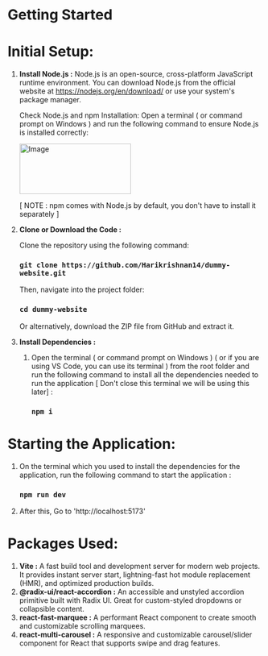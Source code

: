 # Getting Started
# Initial Setup:

1. **Install Node.js :** Node.js is an open-source, cross-platform JavaScript runtime environment. You can download Node.js from the official website at https://nodejs.org/en/download/ or use your system's package manager.

   Check Node.js and npm Installation:
   Open a terminal ( or command prompt on Windows ) and run the following command to ensure Node.js is installed correctly:

   <img width="221" height="100" alt="Image" src="https://github.com/user-attachments/assets/66bf7a95-33df-4520-b7c6-f9045e4b243d" />

   [ NOTE : npm comes with Node.js by default, you don't have to install it separately ]

2. **Clone or Download the Code :**

   Clone the repository using the following command:
   ### `git clone https://github.com/Harikrishnan14/dummy-website.git`

   Then, navigate into the project folder:
   ### `cd dummy-website`

   Or alternatively, download the ZIP file from GitHub and extract it.

5. **Install Dependencies :**
   1. Open the terminal ( or command prompt on Windows ) ( or if you are using VS Code, you can use its terminal ) from the root folder and run the following command to install all the dependencies needed to run the application [ Don't close this terminal we will be using this later] :
      ### `npm i`
      
# Starting the Application:

1. On the terminal which you used to install the dependencies for the application, run the following command to start the application :
   ### `npm run dev`
   
2. After this, Go to 'http://localhost:5173'

# Packages Used:

1. **Vite :** A fast build tool and development server for modern web projects. It provides instant server start, lightning-fast hot module replacement (HMR), and optimized production builds.
2. **@radix-ui/react-accordion :** An accessible and unstyled accordion primitive built with Radix UI. Great for custom-styled dropdowns or collapsible content.
3. **react-fast-marquee :** A performant React component to create smooth and customizable scrolling marquees.
4. **react-multi-carousel :** A responsive and customizable carousel/slider component for React that supports swipe and drag features.